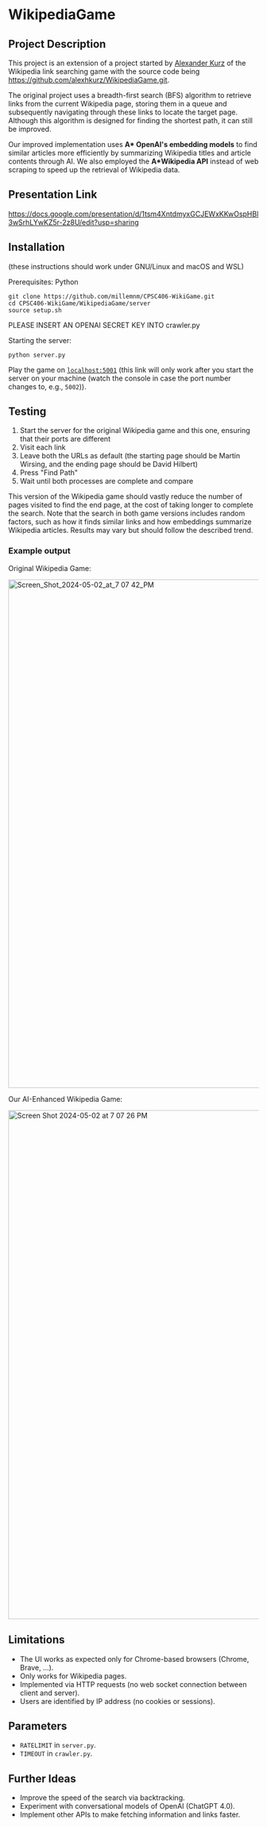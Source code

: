 # WikipediaGame

## Project Description
This project is an extension of a project started by [Alexander Kurz](https://github.com/alexhkurz) of the Wikipedia link searching game with the source code being https://github.com/alexhkurz/WikipediaGame.git.

The original project uses a breadth-first search (BFS) algorithm to retrieve links from the current Wikipedia page, storing them in a queue and subsequently navigating through these links to locate the target page. Although this algorithm is designed for finding the shortest path, it can still be improved.

Our improved implementation uses  **A\* OpenAI's embedding models** to find similar articles more efficiently by summarizing Wikipedia titles and article contents through AI. We also employed the **A\*Wikipedia API** instead of web scraping to speed up the retrieval of Wikipedia data.

## Presentation Link

https://docs.google.com/presentation/d/1tsm4XntdmyxGCJEWxKKwOspHBl3wSrhLYwKZ5r-2z8U/edit?usp=sharing

## Installation

(these instructions should work under GNU/Linux and macOS and WSL)

Prerequisites: Python

```
git clone https://github.com/millemnm/CPSC406-WikiGame.git
cd CPSC406-WikiGame/WikipediaGame/server
source setup.sh
```

PLEASE INSERT AN OPENAI SECRET KEY INTO crawler.py

Starting the server:

```
python server.py
```

Play the game on [`localhost:5001`](http://127.0.0.1:5001/) (this link will only work after you start the server on your machine (watch the console in case the port number changes to, e.g., `5002`)).

## Testing
1. Start the server for the original Wikipedia game and this one, ensuring that their ports are different
2. Visit each link
3. Leave both the URLs as default (the starting page should be Martin Wirsing, and the ending page should be David Hilbert)
4. Press "Find Path"
5. Wait until both processes are complete and compare

This version of the Wikipedia game should vastly reduce the number of pages visited to find the end page, at the cost of taking longer to complete the search. Note that the
search in both game versions includes random factors, such as how it finds similar links and how embeddings summarize Wikipedia articles. Results may vary but should follow the described trend.

### Example output

Original Wikipedia Game:

<img width="1024" alt="Screen_Shot_2024-05-02_at_7 07 42_PM" src="https://github.com/millemnm/CPSC406-WikiGame/assets/69368034/de3b2e06-99f8-4d35-85ae-df848ea1e5f7">

Our AI-Enhanced Wikipedia Game:

<img width="1025" alt="Screen Shot 2024-05-02 at 7 07 26 PM" src="https://github.com/millemnm/CPSC406-WikiGame/assets/69368034/c458c567-408a-4ffc-8b97-9606a169cb72">

## Limitations

- The UI works as expected only for Chrome-based browsers (Chrome, Brave, ...).
- Only works for Wikipedia pages.
- Implemented via HTTP requests (no web socket connection between client and server).
- Users are identified by IP address (no cookies or sessions).

## Parameters

- `RATELIMIT` in `server.py`.
- `TIMEOUT` in `crawler.py`.

## Further Ideas

- Improve the speed of the search via backtracking.
- Experiment with conversational models of OpenAI (ChatGPT 4.0).
- Implement other APIs to make fetching information and links faster.
